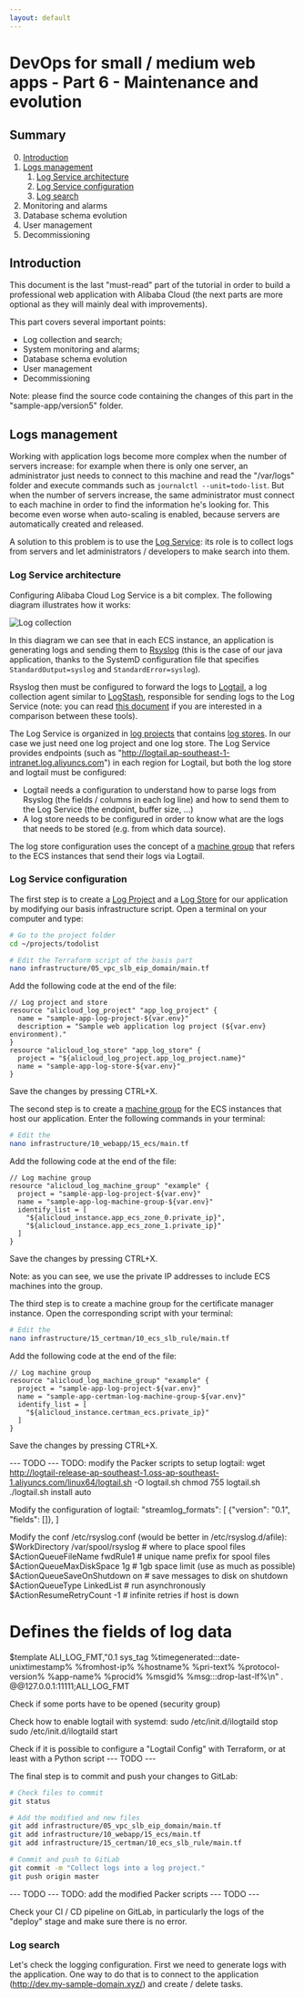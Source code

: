 ```yaml
---
layout: default
---
```

# DevOps for small / medium web apps - Part 6 - Maintenance and evolution

## Summary
0. [Introduction](#introduction)
1. [Logs management](#logs-management)
   1. [Log Service architecture](#log-service-configuration)
   2. [Log Service configuration](#log-service-configuration)
   3. [Log search](#log-search)
2. Monitoring and alarms
3. Database schema evolution
4. User management
5. Decommissioning

## Introduction
This document is the last "must-read" part of the tutorial in order to build a professional web application with
Alibaba Cloud (the next parts are more optional as they will mainly deal with improvements).

This part covers several important points:
* Log collection and search;
* System monitoring and alarms;
* Database schema evolution
* User management
* Decommissioning

Note: please find the source code containing the changes of this part in the "sample-app/version5" folder.

## Logs management
Working with application logs become more complex when the number of servers increase: for example when there is only
one server, an administrator just needs to connect to this machine and read the "/var/logs" folder and execute
commands such as `journalctl --unit=todo-list`. But when the number of servers increase, the same administrator
must connect to each machine in order to find the information he's looking for. This become even worse when auto-scaling
is enabled, because servers are automatically created and released.

A solution to this problem is to use the [Log Service](https://www.alibabacloud.com/product/log-service): its role
is to collect logs from servers and let administrators / developers to make search into them.

### Log Service architecture
Configuring Alibaba Cloud Log Service is a bit complex. The following diagram illustrates how it works:

![Log collection](images/diagrams/log-collection.png)

In this diagram we can see that in each ECS instance, an application is generating logs and sending them to 
[Rsyslog](https://en.wikipedia.org/wiki/Rsyslog) (this is the case of our java application, thanks to the
SystemD configuration file that specifies `StandardOutput=syslog` and `StandardError=syslog`).

Rsyslog then must be configured to forward the logs to
[Logtail](https://www.alibabacloud.com/help/doc-detail/28979.htm), a log collection agent similar to
[LogStash](https://www.elastic.co/products/logstash), responsible for sending logs to the Log Service (note: you can
read [this document](https://www.alibabacloud.com/help/doc-detail/44259.htm) if you are interested in a comparison
between these tools).

The Log Service is organized in [log projects](https://www.alibabacloud.com/help/doc-detail/48873.htm) that contains
[log stores](https://www.alibabacloud.com/help/doc-detail/48874.htm). In our case we just need one log project and one
log store. The Log Service provides endpoints (such as "http://logtail.ap-southeast-1-intranet.log.aliyuncs.com") in
each region for Logtail, but both the log store and logtail must be configured:
* Logtail needs a configuration to understand how to parse logs from Rsyslog (the fields / columns in each log line)
  and how to send them to the Log Service (the endpoint, buffer size, ...)
* A log store needs to be configured in order to know what are the logs that needs to be stored (e.g. from which data
  source).

The log store configuration uses the concept of a
[machine group](https://www.alibabacloud.com/help/doc-detail/28966.htm) that refers to the ECS instances that
send their logs via Logtail.

### Log Service configuration
The first step is to create a [Log Project](https://www.alibabacloud.com/help/doc-detail/48873.htm) and a
[Log Store](https://www.alibabacloud.com/help/doc-detail/48874.htm) for our application by modifying our basis
infrastructure script. Open a terminal on your computer and type:
```bash
# Go to the project folder
cd ~/projects/todolist

# Edit the Terraform script of the basis part
nano infrastructure/05_vpc_slb_eip_domain/main.tf
```
Add the following code at the end of the file:
```hcl-terraform
// Log project and store
resource "alicloud_log_project" "app_log_project" {
  name = "sample-app-log-project-${var.env}"
  description = "Sample web application log project (${var.env} environment)."
}
resource "alicloud_log_store" "app_log_store" {
  project = "${alicloud_log_project.app_log_project.name}"
  name = "sample-app-log-store-${var.env}"
}
```
Save the changes by pressing CTRL+X.

The second step is to create a [machine group](https://www.alibabacloud.com/help/doc-detail/28966.htm) for the
ECS instances that host our application. Enter the following commands in your terminal:
```bash
# Edit the 
nano infrastructure/10_webapp/15_ecs/main.tf
```
Add the following code at the end of the file:
```hcl-terraform
// Log machine group
resource "alicloud_log_machine_group" "example" {
  project = "sample-app-log-project-${var.env}"
  name = "sample-app-log-machine-group-${var.env}"
  identify_list = [
    "${alicloud_instance.app_ecs_zone_0.private_ip}",
    "${alicloud_instance.app_ecs_zone_1.private_ip}"
  ]
}
```
Save the changes by pressing CTRL+X.

Note: as you can see, we use the private IP addresses to include ECS machines into the group.

The third step is to create a machine group for the certificate manager instance. Open the corresponding script
with your terminal:
```bash
# Edit the 
nano infrastructure/15_certman/10_ecs_slb_rule/main.tf
```
Add the following code at the end of the file:
```hcl-terraform
// Log machine group
resource "alicloud_log_machine_group" "example" {
  project = "sample-app-log-project-${var.env}"
  name = "sample-app-certman-log-machine-group-${var.env}"
  identify_list = [
    "${alicloud_instance.certman_ecs.private_ip}"
  ]
}
```
Save the changes by pressing CTRL+X.

--- TODO ---
TODO: modify the Packer scripts to setup logtail:
wget http://logtail-release-ap-southeast-1.oss-ap-southeast-1.aliyuncs.com/linux64/logtail.sh -O logtail.sh
chmod 755 logtail.sh
./logtail.sh install auto

Modify the configuration of logtail:
"streamlog_formats":
[
    {"version": "0.1", "fields": []},
]


Modify the conf /etc/rsyslog.conf (would be better in /etc/rsyslog.d/afile):
$WorkDirectory /var/spool/rsyslog # where to place spool files
$ActionQueueFileName fwdRule1 # unique name prefix for spool files
$ActionQueueMaxDiskSpace 1g # 1gb space limit (use as much as possible)
$ActionQueueSaveOnShutdown on # save messages to disk on shutdown
$ActionQueueType LinkedList # run asynchronously
$ActionResumeRetryCount -1 # infinite retries if host is down
# Defines the fields of log data
$template ALI_LOG_FMT,"0.1 sys_tag %timegenerated:::date-unixtimestamp% %fromhost-ip% %hostname% %pri-text% %protocol-version% %app-name% %procid% %msgid% %msg:::drop-last-lf%\n"
*.* @@127.0.0.1:11111;ALI_LOG_FMT


Check if some ports have to be opened (security group)


Check how to enable logtail with systemd:
sudo /etc/init.d/ilogtaild stop
sudo /etc/init.d/ilogtaild start

Check if it is possible to configure a "Logtail Config" with Terraform, or at least with a Python script
--- TODO ---

The final step is to commit and push your changes to GitLab:
```bash
# Check files to commit
git status

# Add the modified and new files
git add infrastructure/05_vpc_slb_eip_domain/main.tf
git add infrastructure/10_webapp/15_ecs/main.tf
git add infrastructure/15_certman/10_ecs_slb_rule/main.tf

# Commit and push to GitLab
git commit -m "Collect logs into a log project."
git push origin master
```

--- TODO ---
TODO: add the modified Packer scripts
--- TODO ---

Check your CI / CD pipeline on GitLab, in particularly the logs of the "deploy" stage and make sure there is no error.

### Log search
Let's check the logging configuration. First we need to generate logs with the application.
One way to do that is to connect to the application (http://dev.my-sample-domain.xyz/) and create / delete tasks.

